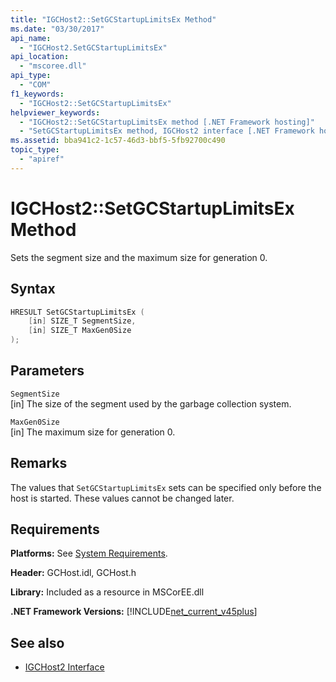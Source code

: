 ```yaml
---
title: "IGCHost2::SetGCStartupLimitsEx Method"
ms.date: "03/30/2017"
api_name: 
  - "IGCHost2.SetGCStartupLimitsEx"
api_location: 
  - "mscoree.dll"
api_type: 
  - "COM"
f1_keywords: 
  - "IGCHost2::SetGCStartupLimitsEx"
helpviewer_keywords: 
  - "IGCHost2::SetGCStartupLimitsEx method [.NET Framework hosting]"
  - "SetGCStartupLimitsEx method, IGCHost2 interface [.NET Framework hosting]"
ms.assetid: bba941c2-1c57-46d3-bbf5-5fb92700c490
topic_type: 
  - "apiref"
---
```

# IGCHost2::SetGCStartupLimitsEx Method

Sets the segment size and the maximum size for generation 0.  
  
## Syntax  
  
```cpp  
HRESULT SetGCStartupLimitsEx (  
    [in] SIZE_T SegmentSize,  
    [in] SIZE_T MaxGen0Size  
);  
```  
  
## Parameters  

 `SegmentSize`  
 [in] The size of the segment used by the garbage collection system.  
  
 `MaxGen0Size`  
 [in] The maximum size for generation 0.  
  
## Remarks  

 The values that `SetGCStartupLimitsEx` sets can be specified only before the host is started. These values cannot be changed later.  
  
## Requirements  

 **Platforms:** See [System Requirements](../../get-started/system-requirements.md).  
  
 **Header:** GCHost.idl, GCHost.h  
  
 **Library:** Included as a resource in MSCorEE.dll  
  
 **.NET Framework Versions:** [!INCLUDE[net_current_v45plus](../../../../includes/net-current-v45plus-md.md)]  
  
## See also

- [IGCHost2 Interface](igchost2-interface.md)
